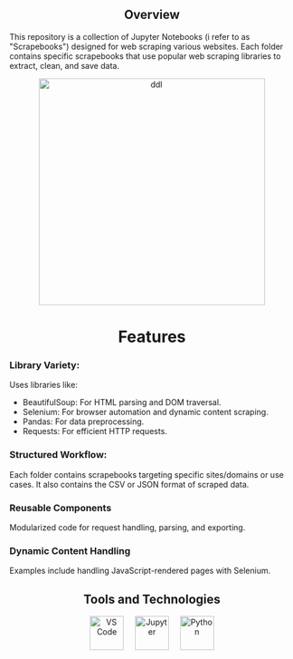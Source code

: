 <h2 align="center"> Overview</h2>
This repository is a collection of Jupyter Notebooks (i refer to as "Scrapebooks") designed for web scraping various websites. Each folder contains specific scrapebooks that use popular web scraping libraries to extract, clean, and save data.

<p align="center">
  <img src="https://media3.giphy.com/media/v1.Y2lkPTc5MGI3NjExZzVycTg4Z3FqMXdiZTFidWRhYTJ6N2RicnI5M25ubG9mc2pjOGFpZSZlcD12MV9pbnRlcm5hbF9naWZfYnlfaWQmY3Q9Zw/LaVp0AyqR5bGsC5Cbm/giphy.gif" alt="ddl" width="400">
</p>
  
<h1 align="center"> Features </h1>

### Library Variety: 
Uses libraries like:
- BeautifulSoup: For HTML parsing and DOM traversal.
- Selenium: For browser automation and dynamic content scraping.
- Pandas: For data preprocessing.
- Requests: For efficient HTTP requests. 

### Structured Workflow: 
Each folder contains scrapebooks targeting specific sites/domains or use cases. It also contains the CSV or JSON format of scraped data. 

### Reusable Components
Modularized code for request handling, parsing, and exporting. 

### Dynamic Content Handling
Examples include handling JavaScript-rendered pages with Selenium.

<h2 align="center">Tools and Technologies</h2>
 
<p align="center">
  <img src="https://cdn.jsdelivr.net/gh/devicons/devicon/icons/vscode/vscode-original.svg" width="60" alt="VS Code" />
  &nbsp;&nbsp;&nbsp;
  <img src="https://cdn.jsdelivr.net/gh/devicons/devicon/icons/jupyter/jupyter-original.svg" width="60" alt="Jupyter" />
  &nbsp;&nbsp;&nbsp;
  <img src="https://cdn.jsdelivr.net/gh/devicons/devicon/icons/python/python-original.svg" width="60" alt="Python" />
</p> 
